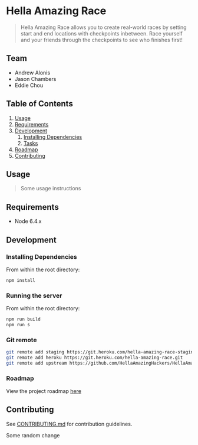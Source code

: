 # Hella Amazing Race

> Hella Amazing Race allows you to create real-world races by setting start and end locations with checkpoints inbetween. Race yourself and your friends through the checkpoints to see who finishes first!

## Team

  - Andrew Alonis
  - Jason Chambers
  - Eddie Chou

## Table of Contents

1. [Usage](#Usage)
1. [Requirements](#requirements)
1. [Development](#development)
    1. [Installing Dependencies](#installing-dependencies)
    1. [Tasks](#tasks)
1. [Roadmap](#roadmap)
1. [Contributing](#contributing)

## Usage

> Some usage instructions

## Requirements

- Node 6.4.x

## Development

### Installing Dependencies

From within the root directory:

```sh
npm install
```

### Running the server
From within the root directory:

```sh
npm run build
npm run s
```

### Git remote
```sh
git remote add staging https://git.heroku.com/hella-amazing-race-staging.git
git remote add heroku https://git.heroku.com/hella-amazing-race.git
git remote add upstream https://github.com/HellaAmazingHackers/HellaAmazingRace.git
```

### Roadmap

View the project roadmap [here](https://docs.google.com/spreadsheets/d/1EQ7wdky39jIwL4aOvjFb-Ll0lHRrMiNJ-ODrv6-hGTk/edit?ts=58c73430#gid=0)


## Contributing

See [CONTRIBUTING.md](CONTRIBUTING.md) for contribution guidelines.

Some random change
